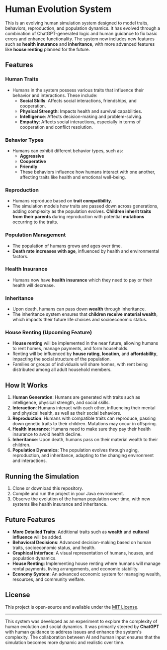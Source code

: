 # Human Evolution System

This is an evolving human simulation system designed to model traits, behaviors, reproduction, and population dynamics. It has evolved through a combination of ChatGPT-generated logic and human guidance to fix basic errors and enhance functionality. The system now includes new features such as **health insurance** and **inheritance**, with more advanced features like **house renting** planned for the future.

## Features

### **Human Traits**
- Humans in the system possess various traits that influence their behavior and interactions. These include:
  - **Social Skills**: Affects social interactions, friendships, and cooperation.
  - **Physical Strength**: Impacts health and survival capabilities.
  - **Intelligence**: Affects decision-making and problem-solving.
  - **Empathy**: Affects social interactions, especially in terms of cooperation and conflict resolution.

### **Behavior Types**
- Humans can exhibit different behavior types, such as:
  - **Aggressive**
  - **Cooperative**
  - **Friendly**
  - These behaviors influence how humans interact with one another, affecting traits like health and emotional well-being.

### **Reproduction**
- Humans reproduce based on **trait compatibility**.
- The simulation models how traits are passed down across generations, adding complexity as the population evolves. **Children inherit traits from their parents** during reproduction with potential **mutations** occurring to the traits.

### **Population Management**
- The population of humans grows and ages over time.
- **Death rate increases with age**, influenced by health and environmental factors.

### **Health Insurance**
- Humans now have **health insurance** which they need to pay or their health will decrease.

### **Inheritance**
- Upon death, humans can pass down **wealth** through inheritance. 
- The inheritance system ensures that **children receive material wealth**, which impacts their future life choices and socioeconomic status.

### **House Renting (Upcoming Feature)**
- **House renting** will be implemented in the near future, allowing humans to rent homes, manage payments, and form households.
- Renting will be influenced by **house rating**, **location**, and **affordability**, impacting the social structure of the population.
- Families or groups of individuals will share homes, with rent being distributed among all adult household members.

## How It Works

1. **Human Generation**: Humans are generated with traits such as intelligence, physical strength, and social skills.
2. **Interaction**: Humans interact with each other, influencing their mental and physical health, as well as their social behaviors.
3. **Reproduction**: Humans with compatible traits can reproduce, passing down genetic traits to their children. Mutations may occur in offspring.
4. **Health Insurance**: Humans need to make sure they pay their health insurance to avoid health decline.
5. **Inheritance**: Upon death, humans pass on their material wealth to their children.
6. **Population Dynamics**: The population evolves through aging, reproduction, and inheritance, adapting to the changing environment and interactions.

## Running the Simulation

1. Clone or download this repository.
2. Compile and run the project in your Java environment.
3. Observe the evolution of the human population over time, with new systems like health insurance and inheritance.

## Future Features

- **More Detailed Traits**: Additional traits such as **wealth** and **cultural influence** will be added.
- **Behavioral Decisions**: Advanced decision-making based on human traits, socioeconomic status, and health.
- **Graphical Interface**: A visual representation of humans, houses, and population dynamics.
- **House Renting**: Implementing house renting where humans will manage rental payments, living arrangements, and economic stability.
- **Economy System**: An advanced economic system for managing wealth, resources, and community welfare.

## License

This project is open-source and available under the [MIT License](LICENSE).

---

This system was developed as an experiment to explore the complexity of human evolution and social dynamics. It was primarily steered by **ChatGPT** with human guidance to address issues and enhance the system's complexity. The collaboration between AI and human input ensures that the simulation becomes more dynamic and realistic over time.